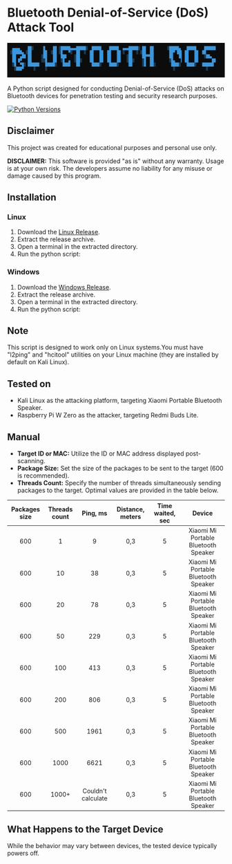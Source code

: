# Bluetooth Denial-of-Service (DoS) Attack Tool

![Logo](src/images/logo.png)

A Python script designed for conducting Denial-of-Service (DoS) attacks on Bluetooth devices for penetration testing and security research purposes.

[![Python Versions](https://img.shields.io/pypi/pyversions/Django.svg)](https://www.python.org/)

## Disclaimer

This project was created for educational purposes and personal use only.

**DISCLAIMER:** This software is provided "as is" without any warranty. Usage is at your own risk. The developers assume no liability for any misuse or damage caused by this program.

## Installation

### Linux
1. Download the [Linux Release](https://github.com/Jvr2022/Bluetooth-DOS-Attack/releases).
2. Extract the release archive.
3. Open a terminal in the extracted directory.
4. Run the python script:

### Windows
1. Download the [Windows Release](https://github.com/Jvr2022/Bluetooth-DOS-Attack/releases).
2. Extract the release archive.
3. Open a terminal in the extracted directory.
4. Run the python script:

## Note

This script is designed to work only on Linux systems.You must have "l2ping" and "hcitool" utilities on your Linux machine (they are installed by default on Kali Linux).

## Tested on

- Kali Linux as the attacking platform, targeting Xiaomi Portable Bluetooth Speaker.
- Raspberry Pi W Zero as the attacker, targeting Redmi Buds Lite.

## Manual

- **Target ID or MAC:** Utilize the ID or MAC address displayed post-scanning.
- **Package Size:** Set the size of the packages to be sent to the target (600 is recommended).
- **Threads Count:** Specify the number of threads simultaneously sending packages to the target. Optimal values are provided in the table below.

|  Packages size | Threads count| Ping, ms  | Distance, meters | Time waited, sec  | Device |
|:--------------:|:-----: |:------------:|:--------------------:|:----------------:|:------:|
|  600           | 1       | 9           |0,3                   |           5      |Xiaomi Mi Portable Bluetooth Speaker|
|  600           | 10      | 38          |0,3                   |           5      |Xiaomi Mi Portable Bluetooth Speaker|
|  600           | 20      | 78          |0,3                   |           5      |Xiaomi Mi Portable Bluetooth Speaker|
|  600           | 50      | 229         |0,3                   |           5      |Xiaomi Mi Portable Bluetooth Speaker|
|  600           | 100     | 413         |0,3                   |           5      |Xiaomi Mi Portable Bluetooth Speaker|
|  600           | 200     | 806         |0,3                   |           5      |Xiaomi Mi Portable Bluetooth Speaker|
|  600           | 500     | 1961        |0,3                   |           5      |Xiaomi Mi Portable Bluetooth Speaker|
|  600           | 1000    | 6621        |0,3                   |           5      |Xiaomi Mi Portable Bluetooth Speaker|
|  600           | 1000+   | Couldn't calculate  |0,3           |           5      |Xiaomi Mi Portable Bluetooth Speaker|

## What Happens to the Target Device

While the behavior may vary between devices, the tested device typically powers off.
